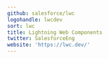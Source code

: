 ```yaml
---
github: salesforce/lwc
logohandle: lwcdev
sort: lwc
title: Lightning Web Components
twitter: SalesforceEng
website: 'https://lwc.dev/'
---
```

